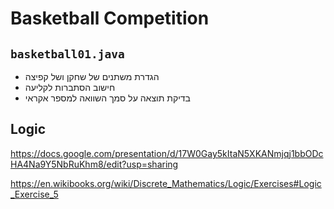 # Basketball Competition

## `basketball01.java`

* הגדרת משתנים של שחקן ושל קפיצה
* חישוב הסתברות לקליעה
* בדיקת תוצאה על סמך השוואה למספר אקראי
## Logic
https://docs.google.com/presentation/d/17W0Gay5kItaN5XKANmjqj1bbODcHA4Na9Y5NbRuKhm8/edit?usp=sharing


https://en.wikibooks.org/wiki/Discrete_Mathematics/Logic/Exercises#Logic_Exercise_5
